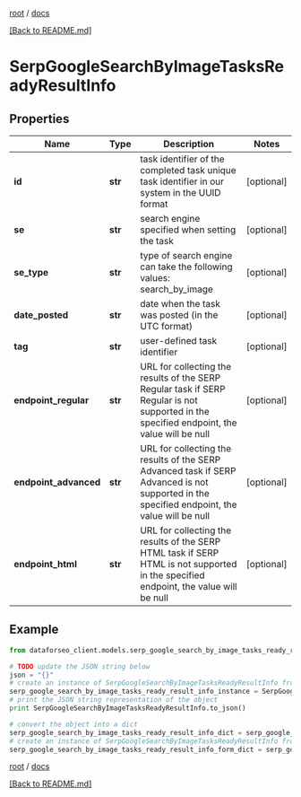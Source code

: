 [root](./../ "root") / [docs](./ "docs")

[[Back to README.md]](./../README.md "[Back to README.md]")

# SerpGoogleSearchByImageTasksReadyResultInfo

## Properties

Name | Type | Description | Notes
------------ | ------------- | ------------- | -------------
**id** | **str** | task identifier of the completed task unique task identifier in our system in the UUID format | [optional]
**se** | **str** | search engine specified when setting the task | [optional]
**se_type** | **str** | type of search engine can take the following values: search_by_image | [optional]
**date_posted** | **str** | date when the task was posted (in the UTC format) | [optional]
**tag** | **str** | user-defined task identifier | [optional]
**endpoint_regular** | **str** | URL for collecting the results of the SERP Regular task if SERP Regular is not supported in the specified endpoint, the value will be null | [optional]
**endpoint_advanced** | **str** | URL for collecting the results of the SERP Advanced task if SERP Advanced is not supported in the specified endpoint, the value will be null | [optional]
**endpoint_html** | **str** | URL for collecting the results of the SERP HTML task if SERP HTML is not supported in the specified endpoint, the value will be null | [optional]

## Example

```python
from dataforseo_client.models.serp_google_search_by_image_tasks_ready_result_info import SerpGoogleSearchByImageTasksReadyResultInfo

# TODO update the JSON string below
json = "{}"
# create an instance of SerpGoogleSearchByImageTasksReadyResultInfo from a JSON string
serp_google_search_by_image_tasks_ready_result_info_instance = SerpGoogleSearchByImageTasksReadyResultInfo.from_json(json)
# print the JSON string representation of the object
print SerpGoogleSearchByImageTasksReadyResultInfo.to_json()

# convert the object into a dict
serp_google_search_by_image_tasks_ready_result_info_dict = serp_google_search_by_image_tasks_ready_result_info_instance.to_dict()
# create an instance of SerpGoogleSearchByImageTasksReadyResultInfo from a dict
serp_google_search_by_image_tasks_ready_result_info_form_dict = serp_google_search_by_image_tasks_ready_result_info.from_dict(serp_google_search_by_image_tasks_ready_result_info_dict)
```

  

[root](./../ "root") / [docs](./ "docs")

[[Back to README.md]](./../README.md "[Back to README.md]")